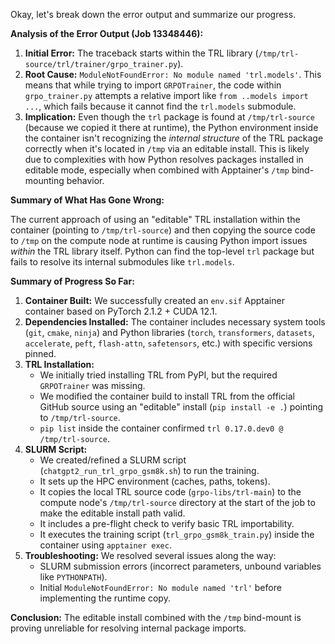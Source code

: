 
Okay, let's break down the error output and summarize our progress.

**Analysis of the Error Output (Job 13348446):**

1.  **Initial Error:** The traceback starts within the TRL library (`/tmp/trl-source/trl/trainer/grpo_trainer.py`).
2.  **Root Cause:** `ModuleNotFoundError: No module named 'trl.models'`. This means that while trying to import `GRPOTrainer`, the code within `grpo_trainer.py` attempts a relative import like `from ..models import ...`, which fails because it cannot find the `trl.models` submodule.
3.  **Implication:** Even though the `trl` package is found at `/tmp/trl-source` (because we copied it there at runtime), the Python environment inside the container isn't recognizing the *internal structure* of the TRL package correctly when it's located in `/tmp` via an editable install. This is likely due to complexities with how Python resolves packages installed in editable mode, especially when combined with Apptainer's `/tmp` bind-mounting behavior.

**Summary of What Has Gone Wrong:**

The current approach of using an "editable" TRL installation within the container (pointing to `/tmp/trl-source`) and then copying the source code to `/tmp` on the compute node at runtime is causing Python import issues *within* the TRL library itself. Python can find the top-level `trl` package but fails to resolve its internal submodules like `trl.models`.

**Summary of Progress So Far:**

1.  **Container Built:** We successfully created an `env.sif` Apptainer container based on PyTorch 2.1.2 + CUDA 12.1.
2.  **Dependencies Installed:** The container includes necessary system tools (`git`, `cmake`, `ninja`) and Python libraries (`torch`, `transformers`, `datasets`, `accelerate`, `peft`, `flash-attn`, `safetensors`, etc.) with specific versions pinned.
3.  **TRL Installation:**
    *   We initially tried installing TRL from PyPI, but the required `GRPOTrainer` was missing.
    *   We modified the container build to install TRL from the official GitHub source using an "editable" install (`pip install -e .`) pointing to `/tmp/trl-source`.
    *   `pip list` inside the container confirmed `trl 0.17.0.dev0 @ /tmp/trl-source`.
4.  **SLURM Script:**
    *   We created/refined a SLURM script (`chatgpt2_run_trl_grpo_gsm8k.sh`) to run the training.
    *   It sets up the HPC environment (caches, paths, tokens).
    *   It copies the local TRL source code (`grpo-libs/trl-main`) to the compute node's `/tmp/trl-source` directory at the start of the job to make the editable install path valid.
    *   It includes a pre-flight check to verify basic TRL importability.
    *   It executes the training script (`trl_grpo_gsm8k_train.py`) inside the container using `apptainer exec`.
5.  **Troubleshooting:** We resolved several issues along the way:
    *   SLURM submission errors (incorrect parameters, unbound variables like `PYTHONPATH`).
    *   Initial `ModuleNotFoundError: No module named 'trl'` before implementing the runtime copy.

**Conclusion:** The editable install combined with the `/tmp` bind-mount is proving unreliable for resolving internal package imports.
